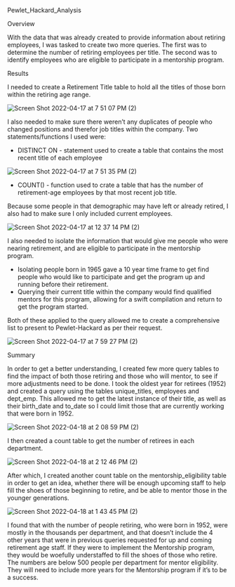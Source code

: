 Pewlet_Hackard_Analysis

Overview

With the data that was already created to provide information about retiring employees, I was tasked to create two more queries. The first was to determine the number of retiring employees per title.  The second was to identify employees who are eligible to participate in a mentorship program.

Results

I needed to create a Retirement Title table to hold all the titles of those born within the retiring age range.

![Screen Shot 2022-04-17 at 7 51 07 PM (2)](https://user-images.githubusercontent.com/93801125/163866466-e49489c0-b5ec-4ab7-8e6f-40369365f6f5.png)

 I also needed to make sure there weren’t any duplicates of people who changed positions and therefor job titles within the company. Two statements/functions I used were:

* DISTINCT ON - statement used to create a table that contains the most recent title of each employee

![Screen Shot 2022-04-17 at 7 51 35 PM (2)](https://user-images.githubusercontent.com/93801125/163866494-226b5b80-ba74-4f4c-b75c-4c9db337c06f.png)

* COUNT() - function used to crate a table that has the number of retirement-age employees by that most recent job title.

Because some people in that demographic may have left or already retired, I also had to make sure I only included current employees.

![Screen Shot 2022-04-17 at 12 37 14 PM (2)](https://user-images.githubusercontent.com/93801125/163866640-43abb2bb-f0c6-4f70-a7ac-ea441a302d48.png)

I also needed to isolate the information that would give me people who were nearing retirement, and are eligible to participate in the mentorship program. 

* Isolating people born in 1965 gave a 10 year time frame to get find people who would like to participate and get the program up and running before their retirement.
* Querying their current title within the company would find qualified mentors for this program, allowing for a swift compilation and return to get the program started. 

Both of these applied to the query allowed me to create a comprehensive list  to present to Pewlet-Hackard as per their request.

![Screen Shot 2022-04-17 at 7 59 27 PM (2)](https://user-images.githubusercontent.com/93801125/163866696-1b5b625d-7a61-49f7-87ac-e89d24584931.png)


Summary

In order to get a better understanding, I created few more query tables to find the impact of both those retiring and those who will mentor, to see if more adjustments need to be done.  I took the oldest year for retirees (1952) and created a query using the tables unique_titles, employees and dept_emp. This allowed me to get the latest instance of their title, as well as their birth_date and to_date so I could limit those that are currently working that were born in 1952.

![Screen Shot 2022-04-18 at 2 08 59 PM (2)](https://user-images.githubusercontent.com/93801125/163866766-b9de23b6-c61c-431a-ac4d-d822139bb4b6.png)

I then created a count table to get the number of retirees in each department.

![Screen Shot 2022-04-18 at 2 12 46 PM (2)](https://user-images.githubusercontent.com/93801125/163866853-2f0a666b-10ab-4b8f-9b84-23441cb70fd4.png)

After which, I created another count table on the mentorship_eligibility table in order to get an idea, whether there will be enough upcoming staff to help fill the shoes of those beginning to retire, and be able to mentor those in the younger generations.

![Screen Shot 2022-04-18 at 1 43 45 PM (2)](https://user-images.githubusercontent.com/93801125/163866879-1358bafa-733b-41c1-be6c-ca4fc210b0eb.png)

I found that with the number of people retiring, who were born in 1952, were mostly in the thousands per department, and that doesn’t include the 4 other years that were in previous queries requested for up and coming retirement age staff.  If they were to implement the Mentorship program, they would be woefully understaffed to fill the shoes of those who retire.  The numbers are below 500 people per department for mentor eligibility.
They will need to include more years for the Mentorship program if it’s to be a success.  
